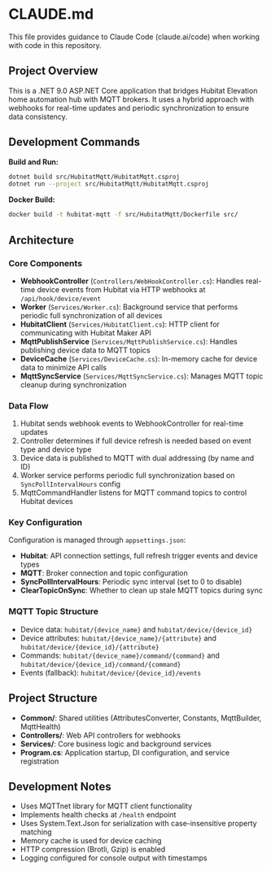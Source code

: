# CLAUDE.md

This file provides guidance to Claude Code (claude.ai/code) when working with code in this repository.

## Project Overview

This is a .NET 9.0 ASP.NET Core application that bridges Hubitat Elevation home automation hub with MQTT brokers. It uses a hybrid approach with webhooks for real-time updates and periodic synchronization to ensure data consistency.

## Development Commands

**Build and Run:**
```bash
dotnet build src/HubitatMqtt/HubitatMqtt.csproj
dotnet run --project src/HubitatMqtt/HubitatMqtt.csproj
```

**Docker Build:**
```bash
docker build -t hubitat-mqtt -f src/HubitatMqtt/Dockerfile src/
```

## Architecture

### Core Components
- **WebhookController** (`Controllers/WebHookController.cs`): Handles real-time device events from Hubitat via HTTP webhooks at `/api/hook/device/event`
- **Worker** (`Services/Worker.cs`): Background service that performs periodic full synchronization of all devices
- **HubitatClient** (`Services/HubitatClient.cs`): HTTP client for communicating with Hubitat Maker API
- **MqttPublishService** (`Services/MqttPublishService.cs`): Handles publishing device data to MQTT topics
- **DeviceCache** (`Services/DeviceCache.cs`): In-memory cache for device data to minimize API calls
- **MqttSyncService** (`Services/MqttSyncService.cs`): Manages MQTT topic cleanup during synchronization

### Data Flow
1. Hubitat sends webhook events to WebhookController for real-time updates
2. Controller determines if full device refresh is needed based on event type and device type
3. Device data is published to MQTT with dual addressing (by name and ID)
4. Worker service performs periodic full synchronization based on `SyncPollIntervalHours` config
5. MqttCommandHandler listens for MQTT command topics to control Hubitat devices

### Key Configuration
Configuration is managed through `appsettings.json`:
- **Hubitat**: API connection settings, full refresh trigger events and device types
- **MQTT**: Broker connection and topic configuration  
- **SyncPollIntervalHours**: Periodic sync interval (set to 0 to disable)
- **ClearTopicOnSync**: Whether to clean up stale MQTT topics during sync

### MQTT Topic Structure
- Device data: `hubitat/{device_name}` and `hubitat/device/{device_id}`
- Device attributes: `hubitat/{device_name}/{attribute}` and `hubitat/device/{device_id}/{attribute}`
- Commands: `hubitat/{device_name}/command/{command}` and `hubitat/device/{device_id}/command/{command}`
- Events (fallback): `hubitat/device/{device_id}/events`

## Project Structure

- **Common/**: Shared utilities (AttributesConverter, Constants, MqttBuilder, MqttHealth)
- **Controllers/**: Web API controllers for webhooks
- **Services/**: Core business logic and background services
- **Program.cs**: Application startup, DI configuration, and service registration

## Development Notes

- Uses MQTTnet library for MQTT client functionality
- Implements health checks at `/health` endpoint
- Uses System.Text.Json for serialization with case-insensitive property matching
- Memory cache is used for device caching
- HTTP compression (Brotli, Gzip) is enabled
- Logging configured for console output with timestamps
